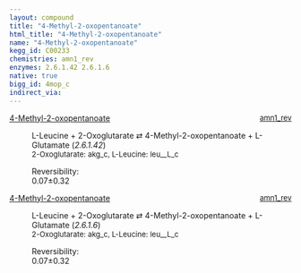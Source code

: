 ```yaml
---
layout: compound
title: "4-Methyl-2-oxopentanoate"
html_title: "4-Methyl-2-oxopentanoate"
name: "4-Methyl-2-oxopentanoate"
kegg_id: C00233
chemistries: amn1_rev
enzymes: 2.6.1.42 2.6.1.6
native: true
bigg_id: 4mop_c
indirect_via:
---
```

<dl><dt class="rs-product"><a class="link-dark" data-bs-html="true" data-bs-title="KEGG: C00233" data-bs-toggle="tooltip" href="{{ site.url }}{{ site.baseurl }}/compounds/C00233">4-Methyl-2-oxopentanoate</a><span style="float: right; max-width: 40%"><a class="link-dark opacity-50" href="{{ site.url }}{{ site.baseurl }}/chemistries/amn1_rev" style="font-size: small; word-wrap: anywhere;">amn1_rev</a></span></dt><dd><p>L-Leucine + 2-Oxoglutarate ⇄ 4-Methyl-2-oxopentanoate + L-Glutamate (<i>2.6.1.42</i>)<br/><span style="font-size: small;"><span data-bs-html="true" data-bs-title="KEGG: C00026" data-bs-toggle="tooltip">2-Oxoglutarate</span>: akg_c, <span data-bs-html="true" data-bs-title="KEGG: C00123" data-bs-toggle="tooltip">L-Leucine</span>: leu__L_c</span><br/><div class="reversibility_info">Reversibility: <div class="progress"><div aria-valuemax="100" aria-valuemin="0" aria-valuenow="0" class="progress-bar bg-success" role="progressbar" style="width: 0%"></div></div><span>0.07±0.32</span><div class="progress"><div aria-valuemax="10" aria-valuemin="0" aria-valuenow="0.06521947418373092" class="progress-bar bg-danger" role="progressbar" style="width: 0.65%"></div><div aria-valuemax="10" aria-valuemin="0" aria-valuenow="0.06521947418373092" class="progress-bar bg-warning" role="progressbar" style="width: 3.18%"></div></div></div></p><dl></dl></dd></dl><dl><dt class="rs-product"><a class="link-dark" data-bs-html="true" data-bs-title="KEGG: C00233" data-bs-toggle="tooltip" href="{{ site.url }}{{ site.baseurl }}/compounds/C00233">4-Methyl-2-oxopentanoate</a><span style="float: right; max-width: 40%"><a class="link-dark opacity-50" href="{{ site.url }}{{ site.baseurl }}/chemistries/amn1_rev" style="font-size: small; word-wrap: anywhere;">amn1_rev</a></span></dt><dd><p>L-Leucine + 2-Oxoglutarate ⇄ 4-Methyl-2-oxopentanoate + L-Glutamate (<i>2.6.1.6</i>)<br/><span style="font-size: small;"><span data-bs-html="true" data-bs-title="KEGG: C00026" data-bs-toggle="tooltip">2-Oxoglutarate</span>: akg_c, <span data-bs-html="true" data-bs-title="KEGG: C00123" data-bs-toggle="tooltip">L-Leucine</span>: leu__L_c</span><br/><div class="reversibility_info">Reversibility: <div class="progress"><div aria-valuemax="100" aria-valuemin="0" aria-valuenow="0" class="progress-bar bg-success" role="progressbar" style="width: 0%"></div></div><span>0.07±0.32</span><div class="progress"><div aria-valuemax="10" aria-valuemin="0" aria-valuenow="0.06521947418373092" class="progress-bar bg-danger" role="progressbar" style="width: 0.65%"></div><div aria-valuemax="10" aria-valuemin="0" aria-valuenow="0.06521947418373092" class="progress-bar bg-warning" role="progressbar" style="width: 3.18%"></div></div></div></p><dl></dl></dd></dl>